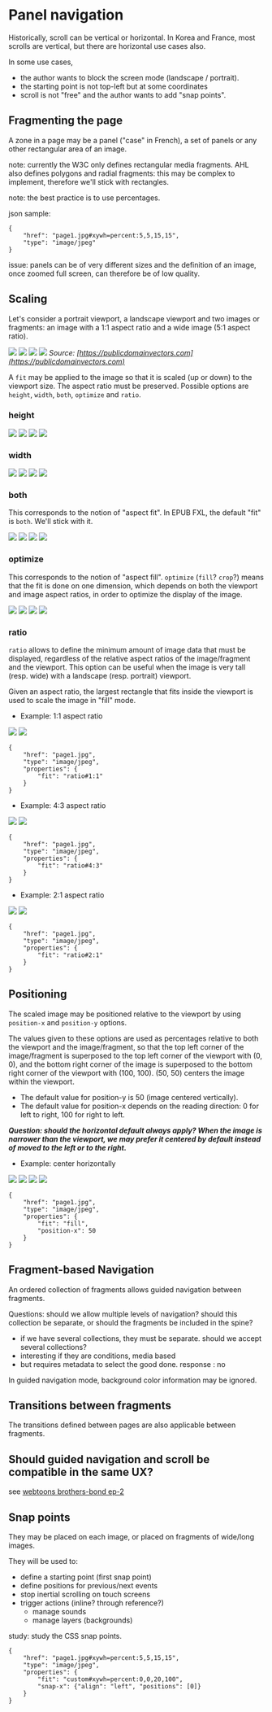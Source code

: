 # Panel navigation

Historically, scroll can be vertical or horizontal. In Korea and France, most scrolls are vertical, but there are horizontal use cases also.

In some use cases, 

- the author wants to block the screen mode (landscape / portrait). 
- the starting point is not top-left but at some coordinates
- scroll is not "free" and the author wants to add "snap points". 

## Fragmenting the page

A zone in a page may be a panel ("case" in French), a set of panels or any other rectangular area of an image.

note: currently the W3C only defines rectangular media fragments. AHL also defines polygons and radial fragments: this may be complex to implement, therefore we'll stick with rectangles. 

note: the best practice is to use percentages.

json sample:

	{
		"href": "page1.jpg#xywh=percent:5,5,15,15",
		"type": "image/jpeg"
	}

issue: panels can be of very different sizes and the definition of an image, once zoomed full screen, can therefore be of low quality.

## Scaling

Let's consider a portrait viewport, a landscape viewport and two images or fragments: an image with a 1:1 aspect ratio and a wide image (5:1 aspect ratio).

![](scroll/portrait.png) ![](scroll/landscape.png) ![](scroll/square.png) ![](scroll/wide.png)
*Source: [https://publicdomainvectors.com](https://publicdomainvectors.com)*

A `fit` may be applied to the image so that it is scaled (up or down) to the viewport size. The aspect ratio must be preserved. Possible options are `height`, `width`, `both`, `optimize` and `ratio`.

### height

![](scroll/portrait_square_fill_left.png) ![](scroll/landscape_square_fit.png) ![](scroll/portrait_wide_fill_left.png) ![](scroll/landscape_wide_fill_left.png)

### width

![](scroll/portrait_square_fit.png) ![](scroll/landscape_square_fill.png) ![](scroll/portrait_wide_fit.png) ![](scroll/landscape_wide_fit.png)

### both

This corresponds to the notion of "aspect fit". In EPUB FXL, the default "fit" is `both`. We'll stick with it.  

![](scroll/portrait_square_fit.png) ![](scroll/landscape_square_fit.png) ![](scroll/portrait_wide_fit.png) ![](scroll/landscape_wide_fit.png)

### optimize

This corresponds to the notion of "aspect fill". `optimize` (`fill`? `crop`?) means that the fit is done on one dimension, which depends on both the viewport and image aspect ratios, in order to optimize the display of the image.

![](scroll/portrait_square_fill_left.png) ![](scroll/landscape_square_fill.png) ![](scroll/portrait_wide_fill_left.png) ![](scroll/landscape_wide_fill_left.png)

### ratio

`ratio` allows to define the minimum amount of image data that must be displayed, regardless of the relative aspect ratios of the image/fragment and the viewport. This option can be useful when the image is  very tall (resp. wide) with a landscape (resp. portrait) viewport.

Given an aspect ratio, the largest rectangle that fits inside the viewport is used to scale the image in "fill" mode.

- Example: 1:1 aspect ratio

![](scroll/portrait_wide_ratio1_left.png) ![](scroll/landscape_wide_fill_left.png)

	{
		"href": "page1.jpg",
		"type": "image/jpeg",
		"properties": {
			"fit": "ratio#1:1"
		}
	}

- Example: 4:3 aspect ratio

![](scroll/portrait_wide_ratio43_left.png) ![](scroll/landscape_wide_fill_left.png)

	{
		"href": "page1.jpg",
		"type": "image/jpeg",
		"properties": {
			"fit": "ratio#4:3"
		}
	}

- Example: 2:1 aspect ratio

![](scroll/portrait_wide_ratio21_left.png) ![](scroll/landscape_wide_ratio21_left.png)

	{
		"href": "page1.jpg",
		"type": "image/jpeg",
		"properties": {
			"fit": "ratio#2:1"
		}
	}


## Positioning

The scaled image may be positioned relative to the viewport by using `position-x` and `position-y` options.

The values given to these options are used as percentages relative to both the viewport and the image/fragment, so that the top left corner of the image/fragment is superposed to the top left corner of the viewport with (0, 0), and the bottom right corner of the image is superposed to the bottom right corner of the viewport with (100, 100). (50, 50) centers the image within the viewport.

- The default value for position-y is 50 (image centered vertically).
- The default value for position-x depends on the reading direction: 0 for left to right, 100 for right to left.

***Question: should the horizontal default always apply? When the image is narrower than the viewport, we may prefer it centered by default instead of moved to the left or to the right.***

- Example: center horizontally

![](scroll/portrait_square_fill_center.png) ![](scroll/landscape_square_fill.png) ![](scroll/portrait_wide_fill_center.png) ![](scroll/landscape_wide_fill_center.png)

	{
		"href": "page1.jpg",
		"type": "image/jpeg",
		"properties": {
			"fit": "fill",
			"position-x": 50
		}
	}

## Fragment-based Navigation

An ordered collection of fragments allows guided navigation between fragments.

Questions: 
should we allow multiple levels of navigation?
should this collection be separate, or should the fragments be included in the spine?
- if we have several collections, they must be separate.
should we accept several collections?
- interesting if they are conditions, media based 
- but requires metadata to select the good done.
response : no

In guided navigation mode, background color information may be ignored.


## Transitions between fragments

The transitions defined between pages are also applicable between fragments.


## Should guided navigation and scroll be compatible in the same UX? 

see [webtoons brothers-bond ep-2](http://www.webtoons.com/en/action/brothers-bond/ep-2/viewer?title_no=1191&episode_no=3)


## Snap points

They may be placed on each image, or placed on fragments of wide/long images. 

They will be used to:

- define a starting point (first snap point)
- define positions for previous/next events
- stop inertial scrolling on touch screens
- trigger actions (inline? through reference?)
	- manage sounds
	- manage layers (backgrounds)

study: study the CSS snap points.

	{
		"href": "page1.jpg#xywh=percent:5,5,15,15",
		"type": "image/jpeg",
		"properties": {
			"fit": "custom#xywh=percent:0,0,20,100",
			"snap-x": {"align": "left", "positions": [0]}
		}
	}
